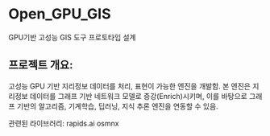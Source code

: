 # Open_GPU_GIS
GPU기반 고성능 GIS 도구 프로토타입 설계


## 프로젝트 개요:
고성능 GPU 기반 지리정보 데이터를 처리, 표현이 가능한 엔진을 개발함. 본 엔진은 지리정보 데이터를 그래프 기반 네트워크  모델로 증강(Enrich)시키며, 이를 바탕으로 그래프 기반의 알고리즘, 기계학습, 딥러닝, 지식 추론 엔진을 연동할 수 있음.

관련된 라이브러리:
rapids.ai
osmnx

